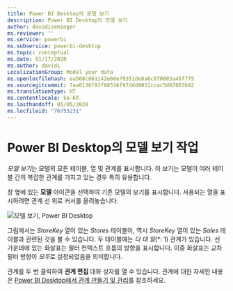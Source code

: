 ```yaml
---
title: Power BI Desktop의 모델 보기
description: Power BI Desktop의 모델 보기
author: davidiseminger
ms.reviewer: ''
ms.service: powerbi
ms.subservice: powerbi-desktop
ms.topic: conceptual
ms.date: 01/17/2020
ms.author: davidi
LocalizationGroup: Model your data
ms.openlocfilehash: ea568c061142e66e79351de8a6c0f0603a46f775
ms.sourcegitcommit: 7aa0136f93f88516f97ddd8031ccac5d07863b92
ms.translationtype: HT
ms.contentlocale: ko-KR
ms.lasthandoff: 05/05/2020
ms.locfileid: "76753231"
---
```

# <a name="work-with-model-view-in-power-bi-desktop"></a>Power BI Desktop의 모델 보기 작업

*모델 보기*는 모델의 모든 테이블, 열 및 관계를 표시합니다. 이 보기는 모델이 여러 테이블 간의 복잡한 관계를 가지고 있는 경우 특히 유용합니다.

창 옆에 있는 **모델** 아이콘을 선택하여 기존 모델의 보기를 표시합니다. 사용되는 열을 표시하려면 관계 선 위로 커서를 올려놓습니다.

![모델 보기, Power BI Desktop](media/desktop-relationship-view/model-view-full-screen.png)

그림에서는 *StoreKey* 열이 있는 *Stores* 테이블이, 역시 *StoreKey* 열이 있는 *Sales* 테이블과 관련된 것을 볼 수 있습니다. 두 테이블에는 *다 대 일*(\*: 1) 관계가 있습니다. 선 가운데에 있는 화살표는 필터 컨텍스트 흐름의 방향을 표시합니다. 이중 화살표는 교차 필터 방향이 *모두*로 설정되었음을 의미합니다.

관계를 두 번 클릭하여 **관계 편집** 대화 상자를 열 수 있습니다. 관계에 대한 자세한 내용은 [Power BI Desktop에서 관계 만들기 및 관리](desktop-create-and-manage-relationships.md)를 참조하세요.

